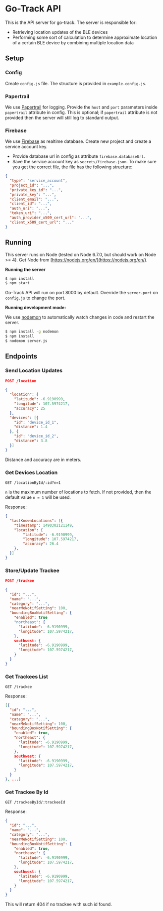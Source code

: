 # Go-Track API

This is the API server for go-track. The server is responsible for:

- Retrieving location updates of the BLE devices
- Performing some sort of calculation to determine approximate location of a certain BLE device by combining multiple location data

## Setup

### Config

Create `config.js` file. The structure is provided in `example.config.js`.

### Papertrail

We use [Papertrail](https://papertrailapp.com) for logging. Provide the `host` and `port` parameters inside `papertrail` attribute in config. This is optional; if `papertrail` attribute is not provided then the server will still log to standard output. 

### Firebase

We use [Firebase](https://firebase.google.com/) as realtime database. Create new project and create a service account key.

- Provide database url in config as attribute `firebase.databaseUrl`.
- Save the service account key as `secrets/firebase.json`. To make sure you get the correct file, the file has the following structure:

```json
{
  "type": "service_account",
  "project_id": "...",
  "private_key_id": "...",
  "private_key": "...",
  "client_email": "...",
  "client_id": "...",
  "auth_uri": "...",
  "token_uri": "...",
  "auth_provider_x509_cert_url": "...",
  "client_x509_cert_url": "..."
}
```

## Running

This server runs on Node (tested on Node 6.7.0, but should work on Node >= 4). Get Node from [https://nodejs.org/en/](https://nodejs.org/en/).

**Running the server**


```bash
$ npm install
$ npm start
```

Go-Track API will run on port 8000 by default. Override the `server.port` on `config.js` to change the port. 

**Running development mode:**

We use [nodemon](https://www.npmjs.com/package/nodemon) to automatically watch changes in code and restart the server.

```bash
$ npm install -g nodemon
$ npm install
$ nodemon server.js
```

## Endpoints

### Send Location Updates

```json
POST /location

{
  "location": {
    "latitude": -6.9190999,
    "longitude": 107.5974217,
    "accuracy": 25
  },
  "devices": [{
    "id": "device_id_1",
    "distance": 1.4
  }, {
  	"id": "device_id_2",
  	"distance": 3.8
  }]
}
```

Distance and accuracy are in meters.

### Get Devices Location

```
GET /locationById/:id?n=1
```

`n` is the maximum number of locations to fetch. If not provided, then the default value `n = 1` will be used.

Response:

```json
{
  "lastKnownLocations": [{
    "timestamp": 1490302121149,
    "location": {
        "latitude": -6.9190999,
        "longitude": 107.5974217,
        "accuracy": 26.4
    },
  }]
}
```

### Store/Update Trackee

```json
POST /trackee

{
  "id": "...", 
  "name": "...",
  "category": "...",
  "nearMeNotifSetting": 100,
  "boundingBoxNotifSetting": {
    "enabled": true
    "northeast": {
      "latitude": -6.9190999,
      "longitude": 107.5974217,
    },
    southwest: {
      "latitude": -6.9190999,
      "longitude": 107.5974217,
    }
  }
}
```

### Get Trackees List

```
GET /trackee
```

Response:

```json
[{
  "id": "...", 
  "name": "...",
  "category": "...",
  "nearMeNotifSetting": 100,
  "boundingBoxNotifSetting": {
    "enabled": true,
    "northeast": {
      "latitude": -6.9190999,
      "longitude": 107.5974217,
    },
    southwest: {
      "latitude": -6.9190999,
      "longitude": 107.5974217,
    }
  }
}, ...]
```

### Get Trackee By Id

```
GET /trackeeById/:trackeeId
```

Response:

```json
{
  "id": "...", 
  "name": "...",
  "category": "...",
  "nearMeNotifSetting": 100,
  "boundingBoxNotifSetting": {
    "enabled": true,
    "northeast": {
      "latitude": -6.9190999,
      "longitude": 107.5974217,
    },
    southwest: {
      "latitude": -6.9190999,
      "longitude": 107.5974217,
    }
  }
}
```

This will return 404 if no trackee with such id found.
